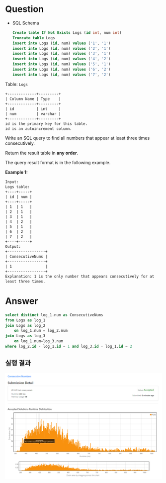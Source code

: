 # Question

- SQL Schema
    
    ```sql
    Create table If Not Exists Logs (id int, num int)
    Truncate table Logs
    insert into Logs (id, num) values ('1', '1')
    insert into Logs (id, num) values ('2', '1')
    insert into Logs (id, num) values ('3', '1')
    insert into Logs (id, num) values ('4', '2')
    insert into Logs (id, num) values ('5', '1')
    insert into Logs (id, num) values ('6', '2')
    insert into Logs (id, num) values ('7', '2')
    ```
    

Table: `Logs`

```
+-------------+---------+
| Column Name | Type    |
+-------------+---------+
| id          | int     |
| num         | varchar |
+-------------+---------+
id is the primary key for this table.
id is an autoincrement column.

```

Write an SQL query to find all numbers that appear at least three times consecutively.

Return the result table in **any order**.

The query result format is in the following example.

**Example 1:**

```
Input:
Logs table:
+----+-----+
| id | num |
+----+-----+
| 1  | 1   |
| 2  | 1   |
| 3  | 1   |
| 4  | 2   |
| 5  | 1   |
| 6  | 2   |
| 7  | 2   |
+----+-----+
Output:
+-----------------+
| ConsecutiveNums |
+-----------------+
| 1               |
+-----------------+
Explanation: 1 is the only number that appears consecutively for at least three times.
```

# Answer

```sql
select distinct log_1.num as ConsecutiveNums
from Logs as log_1
join Logs as log_2
    on log_1.num = log_2.num
join Logs as log_3
    on log_1.num=log_3.num
where log_2.id - log_1.id = 1 and log_3.id - log_1.id = 2
```

## 실행 결과

![Untitled](../../../image/leetcode/180_Consecutive_Numbers/image.png)